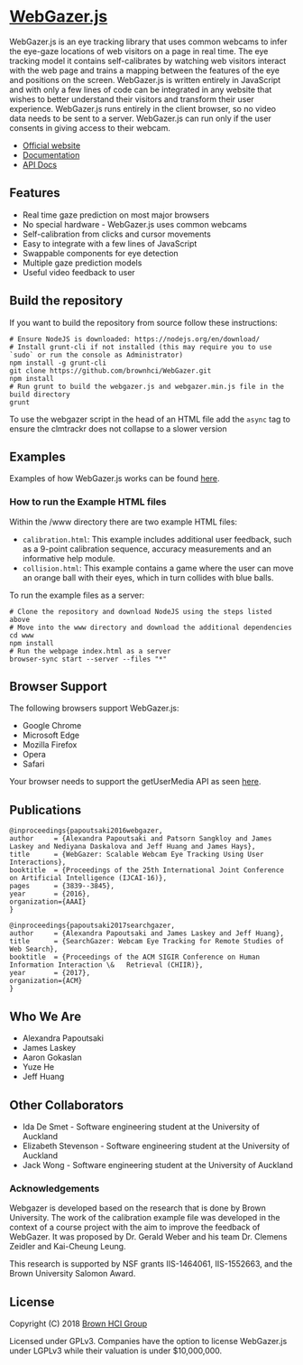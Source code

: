 # [WebGazer.js](https://webgazer.cs.brown.edu)

WebGazer.js is an eye tracking library that uses common webcams to infer the eye-gaze locations of web visitors on a page in real time. The eye tracking model it contains self-calibrates by watching web visitors interact with the web page and trains a mapping between the features of the eye and positions on the screen. WebGazer.js is written entirely in JavaScript and with only a few lines of code can be integrated in any website that wishes to better understand their visitors and transform their user experience. WebGazer.js runs entirely in the client browser, so no video data needs to be sent to a server. WebGazer.js can run only if the user consents in giving access to their webcam.

* [Official website](https://webgazer.cs.brown.edu)
* [Documentation](https://webgazer.cs.brown.edu/documentation)
* [API Docs](https://github.com/brownhci/WebGazer/wiki/Top-Level-API)

## Features

* Real time gaze prediction on most major browsers
* No special hardware - WebGazer.js uses common webcams
* Self-calibration from clicks and cursor movements
* Easy to integrate with a few lines of JavaScript
* Swappable components for eye detection
* Multiple gaze prediction models
* Useful video feedback to user

## Build the repository

If you want to build the repository from source follow these instructions:

    # Ensure NodeJS is downloaded: https://nodejs.org/en/download/
    # Install grunt-cli if not installed (this may require you to use `sudo` or run the console as Administrator)
    npm install -g grunt-cli
    git clone https://github.com/brownhci/WebGazer.git
    npm install
    # Run grunt to build the webgazer.js and webgazer.min.js file in the build directory
    grunt

To use the webgazer script in the head of an HTML file add the `async` tag to ensure the clmtrackr does not collapse to a slower version

## Examples

Examples of how WebGazer.js works can be found [here](https://webgazer.cs.brown.edu/#examples).

### How to run the Example HTML files

Within the /www directory there are two example HTML files:

  * `calibration.html`: This example includes additional user feedback, such as a 9-point calibration sequence, accuracy measurements and an informative help module.
  * `collision.html`: This example contains a game where the user can move an orange ball with their eyes, which in turn collides with blue balls.

To run the example files as a server:

	# Clone the repository and download NodeJS using the steps listed above
	# Move into the www directory and download the additional dependencies
	cd www
	npm install
	# Run the webpage index.html as a server
	browser-sync start --server --files "*"

## Browser Support

The following browsers support WebGazer.js:

  * Google Chrome
  * Microsoft Edge
  * Mozilla Firefox
  * Opera
  * Safari

Your browser needs to support the getUserMedia API as seen [here](http://caniuse.com/#feat=stream).

## Publications

	@inproceedings{papoutsaki2016webgazer,
	author     = {Alexandra Papoutsaki and Patsorn Sangkloy and James Laskey and Nediyana Daskalova and Jeff Huang and James Hays},
	title      = {WebGazer: Scalable Webcam Eye Tracking Using User Interactions},
    booktitle  = {Proceedings of the 25th International Joint Conference on Artificial Intelligence (IJCAI-16)},
    pages      = {3839--3845},
	year       = {2016},
	organization={AAAI}
	}

	@inproceedings{papoutsaki2017searchgazer,
	author     = {Alexandra Papoutsaki and James Laskey and Jeff Huang},
    title      = {SearchGazer: Webcam Eye Tracking for Remote Studies of Web Search},
    booktitle  = {Proceedings of the ACM SIGIR Conference on Human Information Interaction \& 	Retrieval (CHIIR)},
    year       = {2017},
    organization={ACM}
    }


## Who We Are

  * Alexandra Papoutsaki
  * James Laskey
  * Aaron Gokaslan
  * Yuze He
  * Jeff Huang

## Other Collaborators

  * Ida De Smet - Software engineering student at the University of Auckland
  * Elizabeth Stevenson - Software engineering student at the University of Auckland
  * Jack Wong - Software engineering student at the University of Auckland

### Acknowledgements

Webgazer is developed based on the research that is done by Brown University. The work of the calibration example file was developed in the context of a course project with the aim to improve the feedback of WebGazer. It was proposed by Dr. Gerald Weber and his team Dr. Clemens Zeidler and Kai-Cheung Leung.

This research is supported by NSF grants IIS-1464061, IIS-1552663, and the Brown University Salomon Award.

## License

Copyright (C) 2018 [Brown HCI Group](http://hci.cs.brown.edu)

Licensed under GPLv3. Companies have the option to license WebGazer.js under LGPLv3 while their valuation is under $10,000,000.
